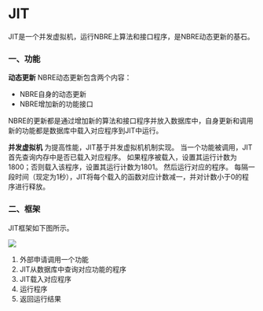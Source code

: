 # JIT

JIT是一个并发虚拟机，运行NBRE上算法和接口程序，是NBRE动态更新的基石。

### 一、功能

**动态更新**
NBRE动态更新包含两个内容：
- NBRE自身的动态更新
- NBRE增加新的功能接口

NBRE的更新都是通过增加新的算法和接口程序并放入数据库中，自身更新和调用新的功能都是数据库中载入对应程序到JIT中运行。

**并发虚拟机**
为提高性能，JIT基于并发虚拟机机制实现。
当一个功能被调用，JIT首先查询内存中是否已载入对应程序。
如果程序被载入，设置其运行计数为1800；否则载入该程序，设置其运行计数为1801。
然后运行对应的程序。
每隔一段时间（现定为1秒），JIT将每个载入的函数对应计数减一，并对计数小于0的程序进行释放。

### 二、框架
JIT框架如下图所示。

![](https://github.com/nebulasio/nebdocs/blob/zh-CN/docs/resources/JIT.png)


1. 外部申请调用一个功能
2. JIT从数据库中查询对应功能的程序
3. JIT载入对应程序
4. 运行程序
5. 返回运行结果
